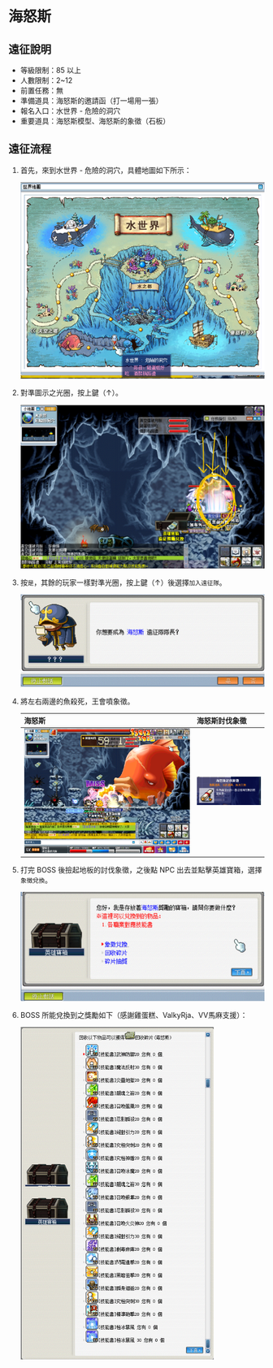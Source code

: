 # 海怒斯

## 遠征說明

- 等級限制：85 以上
- 人數限制：2~12
- 前置任務：無
- 準備道具：海怒斯的邀請函（打一場用一張）
- 報名入口：水世界 - 危險的洞穴
- 重要道具：海怒斯模型、海怒斯的象徵（石板）

## 遠征流程

1. 首先，來到水世界 - 危險的洞穴，具體地圖如下所示：

    ![1](1.png)

2. 對準圖示之光圈，按上鍵（↑）。

    ![2](2.png)

3. 按`是`，其餘的玩家一樣對準光圈，按上鍵（↑）後選擇`加入遠征隊`。

    ![3](3.png)

4. 將左右兩邊的魚殺死，王會噴象徵。

    | 海怒斯       | 海怒斯討伐象徵 |
    |-------------|-------------|
    | ![4](4.png) | ![5](5.png) |

5. 打完 BOSS 後撿起地板的討伐象徵，之後點 NPC 出去並點擊英雄寶箱，選擇`象徵兌換`。

    ![6](6.png)

6. BOSS 所能兌換到之獎勵如下（感謝雞蛋糕、ValkyRja、VV馬麻支援）：

    ![7](7.png)
